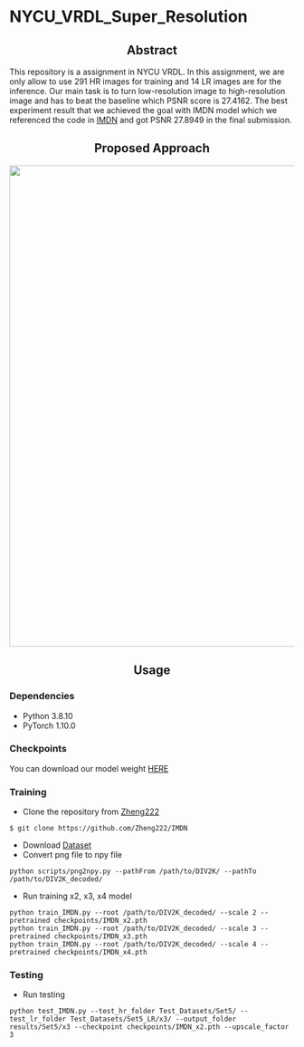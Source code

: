 # NYCU_VRDL_Super_Resolution


## <div align="center">Abstract</div>

This repository is a assignment in NYCU VRDL. In this assignment, we are only allow to use 291 HR images for training and 14 LR images are for the inference. Our main task is to turn low-resolution image to high-resolution image and has to beat the baseline which PSNR score is 27.4162. The best experiment result that we achieved the goal with IMDN model which we referenced the code in [IMDN](https://github.com/Zheng222/IMDN) and got PSNR 27.8949 in the final submission.

## <div align="center">Proposed Approach</div>
<p>
<!--    <a align="left" target="_blank"> -->
   <img width="850" src="https://github.com/adchentc/NYCU_VRDL_Final_Project/blob/main/images/proposed.png"></a>
</p>

## <div align="center">Usage</div>

### Dependencies
  - Python 3.8.10
  - PyTorch 1.10.0

### Checkpoints

You can download our model weight [HERE](https://drive.google.com/file/d/1xn91pdAP7HgM8-iz8JHglvxcedF8qJqi/view?usp=sharing)

### Training
  - Clone the repository from [Zheng222](https://github.com/Zheng222/IMDN)
  ```
  $ git clone https://github.com/Zheng222/IMDN
  ```
  - Download [Dataset](https://drive.google.com/file/d/1DLMvJTKJYNqc-qsU_MVfuMDSGWl4DEGL/view?usp=sharing)
  - Convert png file to npy file
  ```
  python scripts/png2npy.py --pathFrom /path/to/DIV2K/ --pathTo /path/to/DIV2K_decoded/
  ```
  - Run training x2, x3, x4 model
  ```
  python train_IMDN.py --root /path/to/DIV2K_decoded/ --scale 2 --pretrained checkpoints/IMDN_x2.pth
  python train_IMDN.py --root /path/to/DIV2K_decoded/ --scale 3 --pretrained checkpoints/IMDN_x3.pth
  python train_IMDN.py --root /path/to/DIV2K_decoded/ --scale 4 --pretrained checkpoints/IMDN_x4.pth
  ```
  
### Testing
  - Run testing
  ```
  python test_IMDN.py --test_hr_folder Test_Datasets/Set5/ --test_lr_folder Test_Datasets/Set5_LR/x3/ --output_folder results/Set5/x3 --checkpoint checkpoints/IMDN_x2.pth --upscale_factor 3
  ```
